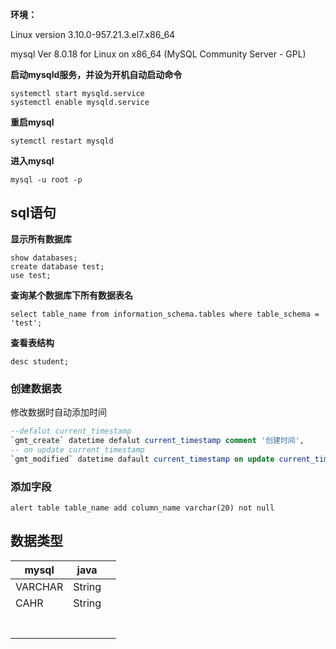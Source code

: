 **环境：**

Linux version 3.10.0-957.21.3.el7.x86_64

mysql  Ver 8.0.18 for Linux on x86_64 (MySQL Community Server - GPL)

**启动mysqld服务，并设为开机自动启动命令**

```
systemctl start mysqld.service
systemctl enable mysqld.service
```

**重启mysql**

```
sytemctl restart mysqld
```

**进入mysql**

```
mysql -u root -p
```

## sql语句

**显示所有数据库**

```
show databases;
create database test;
use test;
```

**查询某个数据库下所有数据表名**

```
select table_name from information_schema.tables where table_schema = 'test';
```

**查看表结构**

```
desc student;
```

### 创建数据表

修改数据时自动添加时间

```sql
--defalut current_timestamp 
`gmt_create` datetime defalut current_timestamp comment '创建时间',
-- on update current_timestamp
`gmt_modified` datetime dafault current_timestamp on update current_timestamp comment '更新时间',
```

### 添加字段

```
alert table table_name add column_name varchar(20) not null
```



## 数据类型

| mysql   | java   |      |
| ------- | ------ | ---- |
| VARCHAR | String |      |
| CAHR    | String |      |
|         |        |      |
|         |        |      |
|         |        |      |
|         |        |      |
|         |        |      |
|         |        |      |
|         |        |      |

